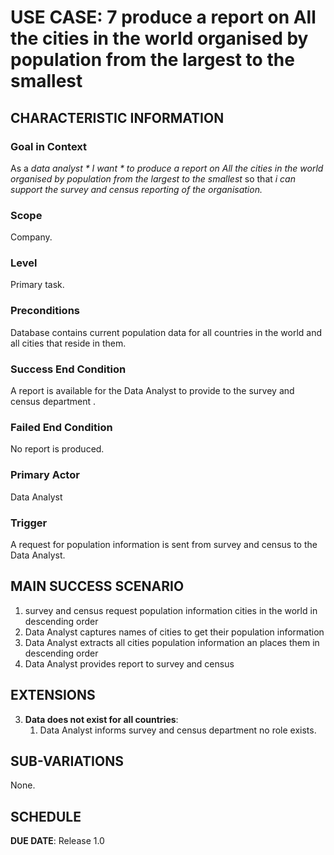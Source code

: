 # USE CASE: 7 produce a report on All the cities in the world organised by population from the largest to the smallest 

## CHARACTERISTIC INFORMATION

### Goal in Context

As a *data analyst * I want * to produce a report on All the cities in the world organised by population from the largest to the smallest* so that *i can support the survey and census reporting of the organisation.*

### Scope

Company.

### Level

Primary task.

### Preconditions

Database contains current population data for all countries in the world and all cities that reside in them.

### Success End Condition

A report is available for the Data Analyst to provide to the survey and census department  .

### Failed End Condition

No report is produced.

### Primary Actor

Data Analyst

### Trigger

A request for population information is sent from survey and census to the Data Analyst.

## MAIN SUCCESS SCENARIO

1. survey and census request population information cities in the world in descending order 
2. Data Analyst captures names of cities to get their population information
3. Data Analyst  extracts all cities population information an places them in  descending order 
4. Data Analyst provides report to survey and census 

## EXTENSIONS

3. **Data does not exist for all countries**:
    1. Data Analyst informs survey and census department no role exists.

## SUB-VARIATIONS

None.

## SCHEDULE

**DUE DATE**: Release 1.0
